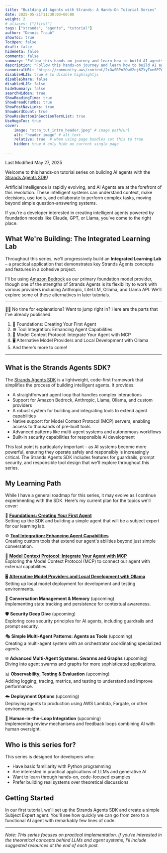 ```yaml
---
title: "Building AI Agents with Strands: A Hands-On Tutorial Series"
date: 2025-05-21T11:30:03+00:00
weight: 2
# aliases: ["/first"]
tags: ["strands", "agents", "tutorial"]
author: "Dennis Traub"
showToc: true
TocOpen: false
draft: false
hidemeta: false
comments: false
summary: "Follow this hands-on journey and learn how to build AI agents using the open source Strands Agents SDK."
description: "Follow this hands-on journey and learn how to build AI agents using the open source Strands Agents SDK."
canonicalURL: "https://community.aws/content/2xOwSRPn2OwV2nj6ZYyTxn6P7gH/building-ai-agents-with-strands-an-introduction-to-the-series"
disableHLJS: true # to disable highlightjs
disableShare: false
disableHLJS: false
hideSummary: false
searchHidden: true
ShowReadingTime: true
ShowBreadCrumbs: true
ShowPostNavLinks: true
ShowWordCount: true
ShowRssButtonInSectionTermList: true
UseHugoToc: true
cover:
    image: "stra_tut_intro_header.jpeg" # image path/url
    alt: "header image" # alt text
    relative: true  # when using page bundles set this to true
    hidden: true # only hide on current single page

---
```

Last Modified May 27, 2025

Welcome to this hands-on tutorial series on building AI agents with the [Strands Agents SDK](https://strandsagents.com/?trk=2af10798-ef42-4f17-9c3b-3ea26b3c37db&sc_channel=el "https://strandsagents.com/?trk=2af10798-ef42-4f17-9c3b-3ea26b3c37db&sc_channel=el")!

Artificial Intelligence is rapidly evolving, and AI Agents are at the forefront of this revolution. These intelligent systems can understand context, make decisions, use tools, and collaborate to perform complex tasks, moving beyond simple question-answering systems.

If you're a developer interested in creating intelligent agents powered by foundation models like Claude, GPT, or Llama, you've come to the right place.

## What We're Building: The Integrated Learning Lab

Throughout this series, we'll progressively build an **Integrated Learning Lab** – a practical application that demonstrates key Strands Agents concepts and features in a cohesive project.

I'll be using [Amazon Bedrock](https://aws.amazon.com/bedrock/?trk=2af10798-ef42-4f17-9c3b-3ea26b3c37db&sc_channel=el "https://aws.amazon.com/bedrock/?trk=2af10798-ef42-4f17-9c3b-3ea26b3c37db&sc_channel=el") as our primary foundation model provider, though one of the strengths of Strands Agents is its flexibility to work with various providers including Anthropic, LiteLLM, Ollama, and Llama API. We'll explore some of these alternatives in later tutorials.

___

🧑‍💻 No time for explanations? Want to jump right in? Here are the parts that I've already published:
1. 🚀 Foundations: Creating Your First Agent
2. ⚙️ Tool Integration: Enhancing Agent Capabilities
3. 🔌 Model Context Protocol: Integrate Your Agent with MCP
4. 🖥️ Alternative Model Providers and Local Development with Ollama
5. And there's more to come!
___

## What is the Strands Agents SDK?

The [Strands Agents SDK](https://strandsagents.com/?trk=2af10798-ef42-4f17-9c3b-3ea26b3c37db&sc_channel=el "https://strandsagents.com/?trk=2af10798-ef42-4f17-9c3b-3ea26b3c37db&sc_channel=el") is a lightweight, code-first framework that simplifies the process of building intelligent agents. It provides:

- A straightforward agent loop that handles complex interactions
- Support for Amazon Bedrock, Anthropic, Llama, Ollama, and custom providers
- A robust system for building and integrating tools to extend agent capabilities
- Native support for Model Context Protocol (MCP) servers, enabling access to thousands of pre-built tools
- Advanced patterns like multi-agent systems and autonomous workflows
- Built-in security capabilities for responsible AI development

This last point is particularly important – as AI systems become more powerful, ensuring they operate safely and responsibly is increasingly critical. The Strands Agents SDK includes features for guardrails, prompt security, and responsible tool design that we'll explore throughout this series.

## My Learning Path

While I have a general roadmap for this series, it may evolve as I continue experimenting with the SDK. Here's my current plan for the topics we'll cover:

🚀 **[Foundations: Creating Your First Agent](/posts/strands_tutorial_part1)** \
Setting up the SDK and building a simple agent that will be a subject expert for our learning lab.

⚙️ **[Tool Integration: Enhancing Agent Capabilities](/posts/strands_tutorial_part2)** \
Creating custom tools that extend our agent's abilities beyond just simple conversation.

🔌 **[Model Context Protocol: Integrate Your Agent with MCP](/posts/strands_tutorial_part3)** \
Exploring the Model Context Protocol (MCP) to connect our agent with external capabilities.

🖥️ **[Alternative Model Providers and Local Development with Ollama](/posts/strands_tutorial_part4)**  \
Setting up local model deployment for development and testing environments.

🧠 **Conversation Management & Memory** (upcoming)   
Implementing state tracking and persistence for contextual awareness.

🛡️ **Security Deep Dive** (upcoming)  
Exploring core security principles for AI agents, including guardrails and prompt security.

🎭 **Simple Multi-Agent Patterns: Agents as Tools** (upcoming)  
Creating a multi-agent system with an orchestrator coordinating specialized agents.

🌐 **Advanced Multi-Agent Systems: Swarms and Graphs** (upcoming)  
Diving into agent swarms and graphs for more sophisticated applications.

📊 **Observability, Testing & Evaluation** (upcoming)  
Adding logging, tracing, metrics, and testing to understand and improve performance.

☁️ **Deployment Options** (upcoming)  
Deploying agents to production using AWS Lambda, Fargate, or other environments.

👥 **Human-in-the-Loop Integration** (upcoming)  
Implementing review mechanisms and feedback loops combining AI with human oversight.

## Who is this series for?

This series is designed for developers who:

- Have basic familiarity with Python programming
- Are interested in practical applications of LLMs and generative AI
- Want to learn through hands-on, code-focused examples
- Prefer building real systems over theoretical discussions

## Getting Started

In our first tutorial, we'll set up the Strands Agents SDK and create a simple Subject Expert agent. You'll see how quickly we can go from zero to a functional AI agent with remarkably few lines of code.

___

_Note: This series focuses on practical implementation. If you're interested in the theoretical concepts behind LLMs and agent systems, I'll include suggested resources at the end of each post._  
